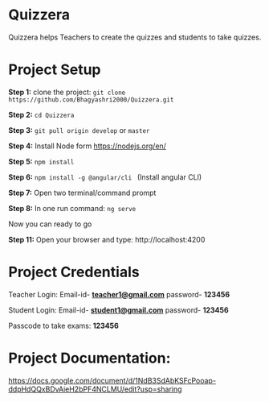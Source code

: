 # Quizzera
Quizzera helps Teachers to create the quizzes and students to take quizzes.

# Project Setup
**Step 1:** clone the project: ``` git clone https://github.com/Bhagyashri2000/Quizzera.git ```

**Step 2:** ``` cd Quizzera ```

 **Step 3:** ``` git pull origin develop ``` or ``` master ``` 

**Step 4:** Install Node form  https://nodejs.org/en/

**Step 5:** ``` npm install ```

**Step 6:** ```npm install -g @angular/cli ``` (Install angular CLI)

**Step 7:** Open two terminal/command prompt  

**Step 8:** In one run command:   ``` ng serve ```


Now you can ready to go 

**Step 11:** Open your browser and type: http://localhost:4200

# Project Credentials
Teacher Login: 
Email-id- **teacher1@gmail.com**
password- **123456**

Student Login: 
Email-id- **student1@gmail.com**
password- **123456**

Passcode to take exams:
**123456**


# Project Documentation: 
https://docs.google.com/document/d/1NdB3SdAbKSFcPooap-ddpHdQQxBDvAieH2bPF4NCLMU/edit?usp=sharing
